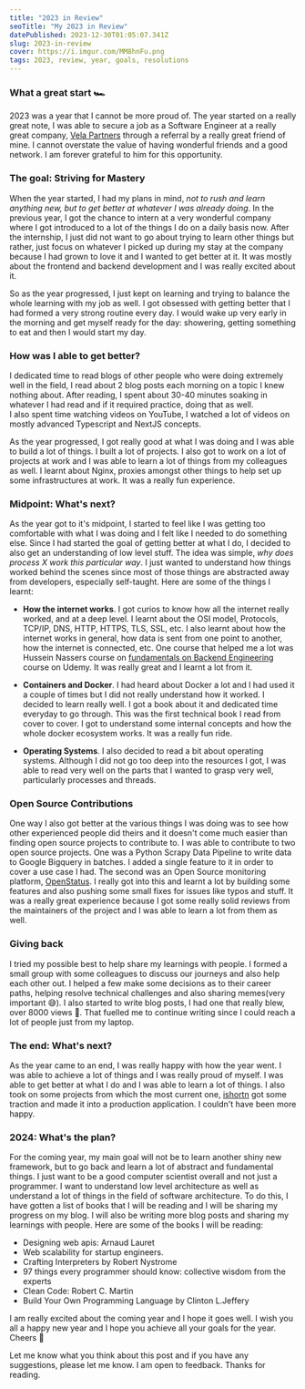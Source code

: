 ```yaml
---
title: "2023 in Review"
seoTitle: "My 2023 in Review"
datePublished: 2023-12-30T01:05:07.341Z
slug: 2023-in-review
cover: https://i.imgur.com/MM8hnFu.png
tags: 2023, review, year, goals, resolutions
---
```


### What a great start 🏎️
2023 was a year that I cannot be more proud of. The year started on a really great note, I was able to secure a job as a Software Engineer at a really great company, [Vela Partners](https://vela.partners) through a referral by a really great friend of mine. I cannot overstate the value of having wonderful friends and a good network. I am forever grateful to him for this opportunity.


### The goal: Striving for Mastery
When the year started, I had my plans in mind, *not to rush and learn anything new, but to get better at whatever I was already doing*. In the previous year, I got the chance to intern at a very wonderful company where I got introduced to a lot of the things I do on a daily basis now. After the internship, I just did not want to go about trying to learn other things but rather, just focus on whatever I picked up during my stay at the company because I had grown to love it and I wanted to get better at it. It was mostly about the frontend and backend development and I was really excited about it.

So as the year progressed, I just kept on learning and trying to balance the whole learning with my job as well. I got obsessed with getting better that I had formed a very strong routine every day. I would wake up very early in the morning and get myself ready for the day: showering, getting something to eat and then I would start my day.

### How was I able to get better?  
I dedicated time to read blogs of other people who were doing extremely well in the field, I read about 2 blog posts each morning on a topic I knew nothing about. After reading, I spent about 30-40 minutes soaking in whatever I had read and if it required practice, doing that as well.  
I also spent time watching videos on YouTube, I watched a lot of videos on mostly advanced Typescript and NextJS concepts. 

As the year progressed, I got really good at what I was doing and I was able to build a lot of things. I built a lot of projects. I also got to work on a lot of projects at work and I was able to learn a lot of things from my colleagues as well. I learnt about Nginx, proxies amongst other things to help set up some infrastructures at work. It was a really fun experience.


### Midpoint: What's next?
As the year got to it's midpoint, I started to feel like I was getting too comfortable with what I was doing and I felt like I needed to do something else. Since I had started the goal of getting better at what I do, I decided to also get an understanding of low level stuff. The idea was simple, _why does process X work this particular way_. I just wanted to understand how things worked behind the scenes since most of those things are abstracted away from developers, especially self-taught. Here are some of the things I learnt:
- **How the internet works**. I got curios to know how all the internet really worked, and at a deep level. I learnt about the OSI model, Protocols, TCP/IP, DNS, HTTP, HTTPS, TLS, SSL, etc. I also learnt about how the internet works in general, how data is sent from one point to another, how the internet is connected, etc. One course that helped me a lot was Hussein Nassers course on [fundamentals on Backend Engineering](https://www.udemy.com/course/fundamentals-of-backend-communications-and-protocols) course on Udemy. It was really great and I learnt a lot from it.

- **Containers and Docker**. I had heard about Docker a lot and I had used it a couple of times but I did not really understand how it worked. I decided to learn really well. I got a book about it and dedicated time everyday to go through. This was the first technical book I read from cover to cover. I got to understand some internal concepts and how the whole docker ecosystem works. It was a really fun ride.

- **Operating Systems**. I also decided to read a bit about operating systems. Although I did not go too deep into the resources I got, I was able to read very well on the parts that I wanted to grasp very well, particularly processes and threads.


### Open Source Contributions
One way I also got better at the various things I was doing was to see how other experienced people did theirs and it doesn't come much easier than finding open source projects to contribute to. I was able to contribute to two open source projects. One was a Python Scrapy Data Pipeline to write data to Google Bigquery in batches. I added a single feature to it in order to cover a use case I had. The second was an Open Source monitoring platform, [OpenStatus](https://openstatus.dev). I really got into this and learnt a lot by building some features and also pushing some small fixes for issues like typos and stuff. It was a really great experience because I got some really solid reviews from the maintainers of the project and I was able to learn a lot from them as well.


### Giving back
I tried my possible best to help share my learnings with people. I formed a small group with some colleagues to discuss our journeys and also help each other out. I helped a few make some decisions as to their career paths, helping resolve technical challenges and also sharing memes(very important 😅). I also started to write blog posts, I had one that really blew, over 8000 views 🤯. That fuelled me to continue writing since I could reach a lot of people just from my laptop. 


### The end: What's next?
As the year came to an end, I was really happy with how the year went. I was able to achieve a lot of things and I was really proud of myself. I was able to get better at what I do and I was able to learn a lot of things. I also took on some projects from which the most current one, [ishortn](https://ishortn.ink) got some traction and made it into a production application. I couldn't have been more happy.


### 2024: What's the plan?
For the coming year, my main goal will not be to learn another shiny new framework, but to go back and learn a lot of abstract and fundamental things. I just want to be a good computer scientist overall and not just a programmer. I want to understand low level architecture as well as understand a lot of things in the field of software architecture. To do this, I have gotten a list of books that I will be reading and I will be sharing my progress on my blog. I will also be writing more blog posts and sharing my learnings with people. Here are some of the books I will be reading:
- Designing web apis: Arnaud Lauret
- Web scalability for startup engineers.
- Crafting Interpreters by Robert Nystrome
- 97 things every programmer should know: collective wisdom from the experts 
- Clean Code: Robert C. Martin
- Build Your Own Programming Language by Clinton L.Jeffery


I am really excited about the coming year and I hope it goes well. I wish you all a happy new year and I hope you achieve all your goals for the year. Cheers 🥂

Let me know what you think about this post and if you have any suggestions, please let me know. I am open to feedback. Thanks for reading.

